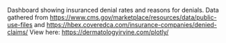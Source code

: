 Dashboard showing insuranced denial rates and reasons for denials. Data gathered from https://www.cms.gov/marketplace/resources/data/public-use-files and https://hbex.coveredca.com/insurance-companies/denied-claims/
View here: https://dermatologyirvine.com/plotly/
